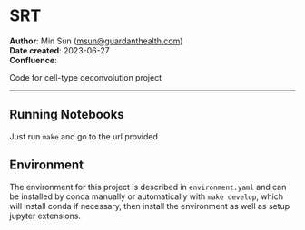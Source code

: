 # SRT
**Author**: Min Sun (msun@guardanthealth.com)\
**Date created**: 2023-06-27\
**Confluence**: []()

Code for cell-type deconvolution project

--------------------

## Running Notebooks
Just run `make` and go to the url provided

## Environment

The environment for this project is described in `environment.yaml` and can be
installed by conda manually or automatically with `make develop`, which will
install conda if necessary, then install the environment as well as setup
jupyter extensions.
